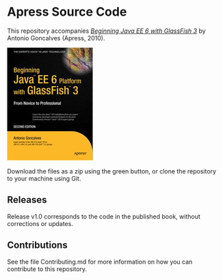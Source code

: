 # Apress Source Code

This repository accompanies [*Beginning Java EE 6 with GlassFish 3*](http://www.apress.com/9781430228899) by Antonio Goncalves (Apress, 2010).

![Cover image](9781430228899.jpg)

Download the files as a zip using the green button, or clone the repository to your machine using Git.

## Releases

Release v1.0 corresponds to the code in the published book, without corrections or updates.

## Contributions

See the file Contributing.md for more information on how you can contribute to this repository.
